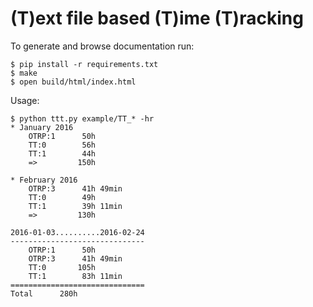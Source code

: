 # (T)ext file based (T)ime (T)racking

To generate and browse documentation run:

    $ pip install -r requirements.txt
    $ make
    $ open build/html/index.html

Usage:

    $ python ttt.py example/TT_* -hr
    * January 2016
        OTRP:1      50h        
        TT:0        56h        
        TT:1        44h        
        =>         150h        

    * February 2016
        OTRP:3      41h 49min
        TT:0        49h        
        TT:1        39h 11min
        =>         130h        

    2016-01-03..........2016-02-24
    ------------------------------
        OTRP:1      50h        
        OTRP:3      41h 49min
        TT:0       105h        
        TT:1        83h 11min
    ==============================
    Total      280h
